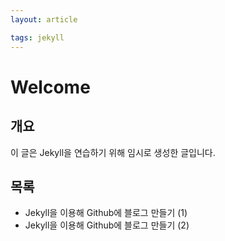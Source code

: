 ```yaml
---
layout: article

tags: jekyll
---
```


# Welcome

## 개요
이 글은 Jekyll을 연습하기 위해 임시로 생성한 글입니다.

## 목록
- Jekyll을 이용해 Github에 블로그 만들기 (1)
- Jekyll을 이용해 Github에 블로그 만들기 (2)